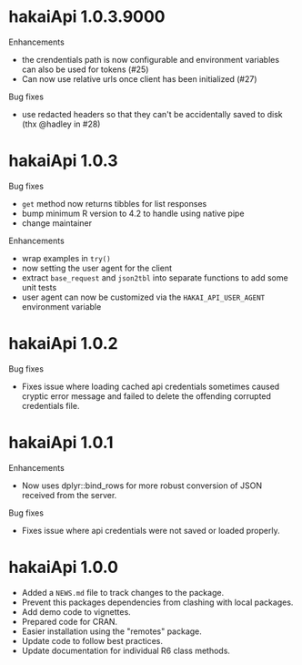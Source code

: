 # hakaiApi 1.0.3.9000

Enhancements

* the crendentials path is now configurable and environment variables can also be used for tokens (#25)
* Can now use relative urls once client has been initialized (#27)

Bug fixes
* use redacted headers so that they can't be accidentally saved to disk (thx @hadley in #28)

# hakaiApi 1.0.3

Bug fixes
* `get` method now returns tibbles for list responses
* bump minimum R version to 4.2 to handle using native pipe
* change maintainer


Enhancements

* wrap examples in `try()`
* now setting the user agent for the client
* extract `base_request` and `json2tbl` into separate functions to add some unit tests
* user agent can now be customized via the `HAKAI_API_USER_AGENT` environment variable


# hakaiApi 1.0.2

Bug fixes

* Fixes issue where loading cached api credentials sometimes caused cryptic error message and failed to delete the offending corrupted credentials file.

# hakaiApi 1.0.1

Enhancements

* Now uses dplyr::bind_rows for more robust conversion of JSON received from the server.

Bug fixes

* Fixes issue where api credentials were not saved or loaded properly.

# hakaiApi 1.0.0

* Added a `NEWS.md` file to track changes to the package.
* Prevent this packages dependencies from clashing with local packages.
* Add demo code to vignettes.
* Prepared code for CRAN.
* Easier installation using the "remotes" package.
* Update code to follow best practices.
* Update documentation for individual R6 class methods.
